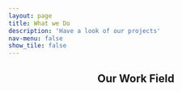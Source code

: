 ```yaml
---
layout: page
title: What we Do
description: 'Have a look of our projects'
nav-menu: false
show_tile: false
---
```

<!-- Main -->
<div id="main" class="alt">

<!-- One -->
<section id="one">
	<div class="inner">
		<header class="major">
			<h1> Our Work Field</h1>
		</header>
  <!-- Content -->

